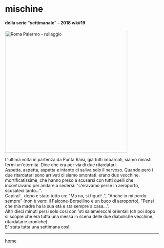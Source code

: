 # mischine  

#### della serie "settimanale" - 2018 wk#19 
<img src="https://drive.google.com/uc?id=1IFpGz_uwuor74tkg0G_k9L-VE8EhynFD" alt="Roma Palermo - rullaggio" width="400">  

<!--- interarete017.png --->  

L'ultima volta in partenza da Punta Raisi, già tutti imbarcati, siamo rimasti fermi un'eternità. Dice che era per via di due ritardatari.  
Aspetta, aspetta, aspetta e intanto ci saliva solo il nervoso. Quando però i due ritardatari sono arrivati ci siamo smontati:  erano due vecchine, mortificatissime, che hanno preso a scusarsi con tutti quelli che incontravano per andare a sedersi: "c'eravamo perse in aeroporto, scusateci tanto...".  
Capirai!.. dopo è stato tutto un: "Ma no, si figuri!..",  "Anche io mi perdo sempre" (non è vero: il Falcone-Borsellino è un buco di aeroporto), "Pensi che mia madre ha la sua età e sta sempre a casa...".  
Altri dieci minuti persi solo così con 'sti salamelecchi orientali (ch poi dopo si scopre che era tutta una messa in scena delle due diaboliche vecchine, ritardatarie croniche).  
E' stata tutta una settimana così.     

---  
[home](/interarete.md)